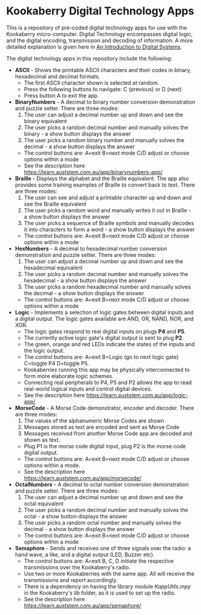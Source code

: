 # Kookaberry Digital Technology Apps
This is a repository of pre-coded digital technology apps for use with the Kookaberry micro-computer.
Digital Technology encompasses digital logic, and the digital encoding, transmission and decoding of information.
A more detailed explanation is given here in [An Introduction to Digital Systems](https://learn.auststem.com.au/learning-plan/introduction-to-digital-systems/).

The digital technology apps in this repository include the following:
- **ASCII** - Shows the printable ASCII characters and their codes in binary, hexadecimal and decimal formats.
  - The first ASCII character shown is selected at random.
  - Press the following buttons to navigate: C (previous) or D (next)
  - Press button A to exit the app.
- **BinaryNumbers** - A decimal to binary number conversion demonstration and puzzle setter. There are three modes:
  1. The user can adjust a decimal number up and down and see the binary equivalent
  2. The user picks a random decimal number and manually solves the binary - a show button displays the answer
  3. The user picks a random binary number and manually solves the decimal - a show button displays the answer
  - The control buttons are: A=exit B=next mode C/D adjust or choose options within a mode
  - See the description here https://learn.auststem.com.au/app/binarynumbers-app/
- **Braille** - Displays the alphabet and the Braille equivalent.  The app also provides some training examples of Braille to convert back to text. There are three modes:
  1. The user can see and adjust a printable character up and down and see the Braille equivalent
  2. The user picks a random word and manually writes it out in Braille - a show button displays the answer
  3. The user picks a sequence of Braille symbols and manually decodes it into characters to form a word - a show button displays the answer
  - The control buttons are: A=exit B=next mode C/D adjust or choose options within a mode
- **HexNumbers** - A decimal to hexadecimal number conversion demonstration and puzzle setter.  There are three modes:
  1. The user can adjust a decimal number up and down and see the hexadecimal equivalent
  2. The user picks a random decimal number and manually solves the hexadecimal - a show button displays the answer
  3. The user picks a random hexadecimal number and manually solves the decimal - a show button displays the answer
  - The control buttons are: A=exit B=next mode C/D adjust or choose options within a mode
- **Logic** - Implements a selection of logic gates between digital inputs and a digital output. The logic gates available are AND, OR, NAND, NOR, and XOR.
  - The logic gates respond to real digital inputs on plugs **P4** and **P5**.
  - The currently active logic gate's digital output is sent to plug **P2**.
  - The green, orange and red LEDs indicate the states of the inputs and the logic output.
  - The control buttons are: A=exit B=Logic (go to next logic gate) C=toggle P4 D=toggle P5.
  - Kookaberries running this app may be physically interconnected to form more elaborate logic schemes.
  - Connecting real peripherals to P4, P5 and P2 allows the app to read real-world logical inputs and control digital devices.
  - See the description here https://learn.auststem.com.au/app/logic-app/
- **MorseCode** - A Morse Code demonstrator, encoder and decoder. There are three modes:
  1. The values of the alphanumeric Morse Codes are shown
  2. Messages stored as text are encoded and sent as Morse Code
  3. Messages received from another Morse Code app are decoded and shown as text.
  - Plug P1 is the morse code digital input, plug P2 is the morse code digital output.
  - The control buttons are: A=exit B=next mode C/D adjust or choose options within a mode.
  - See the description here https://learn.auststem.com.au/app/morsecode/
- **OctalNumbers** - A decimal to octal number conversion demonstration and puzzle setter.  There are three modes:
  1. The user can adjust a decimal number up and down and see the octal equivalent
  2. The user picks a random decimal number and manually solves the octal - a show button displays the answer
  3. The user picks a random octal number and manually solves the decimal - a show button displays the answer
  - The control buttons are: A=exit B=next mode C/D adjust or choose options within a mode
- **Semaphore** - Sends and receives one of three signals over the radio: a hand wave, a like, and a digital output (LED, Buzzer etc).
  - The control buttons are: A=exit B, C, D initiate the respective transmissions over the Kookaberry's radio.
  - Use two or more Kookaberries with the same app. All will receive the transmissions and report accordingly.
  - There is a dependency on having the library module *KappUtils.mpy* in the Kookaberry's *lib* folder, as it is used to set up the radio.
  - See the description here https://learn.auststem.com.au/app/semaphore/